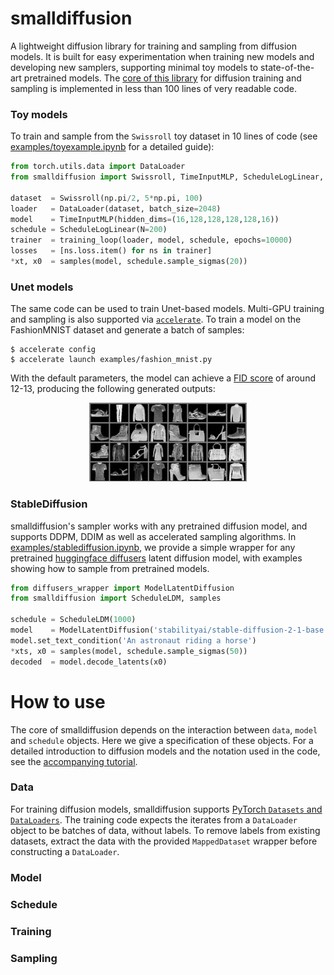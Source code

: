 # smalldiffusion

A lightweight diffusion library for training and sampling from diffusion
models. It is built for easy experimentation when training new models and
developing new samplers, supporting minimal toy models to state-of-the-art
pretrained models. The [core of this library](/src/smalldiffusion/diffusion.py)
for diffusion training and sampling is implemented in less than 100 lines of
very readable code.

### Toy models
To train and sample from the `Swissroll` toy dataset in 10 lines of code (see
[examples/toyexample.ipynb](/examples/toyexample.ipynb) for a detailed
guide):

```python
from torch.utils.data import DataLoader
from smalldiffusion import Swissroll, TimeInputMLP, ScheduleLogLinear, training_loop, samples

dataset  = Swissroll(np.pi/2, 5*np.pi, 100)
loader   = DataLoader(dataset, batch_size=2048)
model    = TimeInputMLP(hidden_dims=(16,128,128,128,128,16))
schedule = ScheduleLogLinear(N=200)
trainer  = training_loop(loader, model, schedule, epochs=10000)
losses   = [ns.loss.item() for ns in trainer]
*xt, x0  = samples(model, schedule.sample_sigmas(20))
```

### Unet models
The same code can be used to train Unet-based models. Multi-GPU training and
sampling is also supported via
[`accelerate`](https://github.com/huggingface/accelerate). To train a model on
the FashionMNIST dataset and generate a batch of samples:

```
$ accelerate config
$ accelerate launch examples/fashion_mnist.py
```

With the default parameters, the model can achieve a [FID
score](https://paperswithcode.com/sota/image-generation-on-fashion-mnist) of
around 12-13, producing the following generated outputs:
<p align="center">
<img src="/imgs/fashion-mnist-samples.png" width=50%>
</p>

### StableDiffusion
smalldiffusion's sampler works with any pretrained diffusion model, and supports
DDPM, DDIM as well as accelerated sampling algorithms. In
[examples/stablediffusion.ipynb](/examples/stablediffusion.ipynb), we provide a
simple wrapper for any pretrained [huggingface
diffusers](https://github.com/huggingface/diffusers) latent diffusion model,
with examples showing how to sample from pretrained models.

```python
from diffusers_wrapper import ModelLatentDiffusion
from smalldiffusion import ScheduleLDM, samples

schedule = ScheduleLDM(1000)
model    = ModelLatentDiffusion('stabilityai/stable-diffusion-2-1-base')
model.set_text_condition('An astronaut riding a horse')
*xts, x0 = samples(model, schedule.sample_sigmas(50))
decoded  = model.decode_latents(x0)
```

# How to use
The core of smalldiffusion depends on the interaction between `data`, `model`
and `schedule` objects. Here we give a specification of these objects. For a
detailed introduction to diffusion models and the notation used in the code, see
the [accompanying tutorial](https://www.chenyang.co/diffusion.html).

### Data
For training diffusion models, smalldiffusion supports [PyTorch `Datasets` and
`DataLoaders`](https://pytorch.org/tutorials/beginner/basics/data_tutorial.html).
The training code expects the iterates from a `DataLoader` object to be batches
of data, without labels. To remove labels from existing datasets, extract the
data with the provided `MappedDataset` wrapper before constructing a
`DataLoader`.

### Model

### Schedule

### Training

### Sampling
